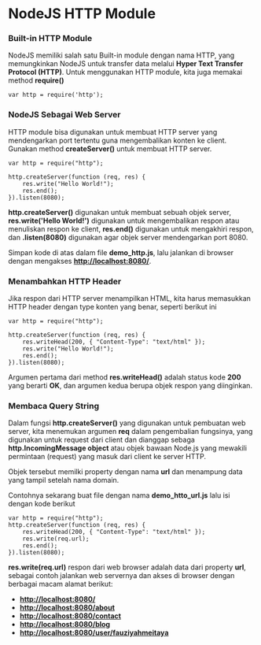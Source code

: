 # NodeJS HTTP Module

### Built-in HTTP Module

NodeJS memiliki salah satu Built-in module dengan nama HTTP, yang memungkinkan NodeJS untuk transfer data melalui **Hyper Text Transfer Protocol (HTTP)**. Untuk menggunakan HTTP module, kita juga memakai method **require()**

```
var http = require('http');
```

### NodeJS Sebagai Web Server

HTTP module bisa digunakan untuk membuat HTTP server yang mendengarkan port tertentu guna mengembalikan konten ke client. Gunakan method **createServer()** untuk membuat HTTP server.

```
var http = require("http");

http.createServer(function (req, res) {
    res.write("Hello World!");
    res.end();
}).listen(8080);
```

**http.createServer()** digunakan untuk membuat sebuah objek server, **res.write('Hello World!')** digunakan untuk mengembalikan respon atau menuliskan respon ke client, **res.end()** digunakan untuk mengakhiri respon, dan **.listen(8080)** digunakan agar objek server mendengarkan port 8080.

Simpan kode di atas dalam file **demo_http.js**, lalu jalankan di browser dengan mengakses **[http://localhost:8080/](http://localhost:8080/)**.

### Menambahkan HTTP Header

Jika respon dari HTTP server menampilkan HTML, kita harus memasukkan HTTP header dengan type konten yang benar, seperti berikut ini

```
var http = require("http");

http.createServer(function (req, res) {
    res.writeHead(200, { "Content-Type": "text/html" });
    res.write("Hello World!");
    res.end();
}).listen(8080);

```

Argumen pertama dari method **res.writeHead()** adalah status kode **200** yang berarti **OK**, dan argumen kedua berupa objek respon yang diinginkan.

### Membaca Query String

Dalam fungsi **http.createServer()** yang digunakan untuk pembuatan web server, kita menemukan argumen **req** dalam pengembalian fungsinya, yang digunakan untuk request dari client dan dianggap sebaga **http.IncomingMessage object** atau objek bawaan Node.js yang mewakili permintaan (request) yang masuk dari client ke server HTTP.

Objek tersebut memilki property dengan nama **url** dan menampung data yang tampil setelah nama domain.

Contohnya sekarang buat file dengan nama **demo_htto_url.js** lalu isi dengan kode berikut

```
var http = require("http");
http.createServer(function (req, res) {
    res.writeHead(200, { "Content-Type": "text/html" });
    res.write(req.url);
    res.end();
}).listen(8080);

```

**res.write(req.url)** respon dari web browser adalah data dari property **url**, sebagai contoh jalankan web servernya dan akses di browser dengan berbagai macam alamat berikut:

- **[http://localhost:8080/](http://localhost:8080/)**
- **[http://localhost:8080/about](http://localhost:8080/about)**
- **[http://localhost:8080/contact](http://localhost:8080/contact)**
- **[http://localhost:8080/blog](http://localhost:8080/blog)**
- **[http://localhost:8080/user/fauziyahmeitaya](http://localhost:8080/user/fauziyahmeitaya)**
